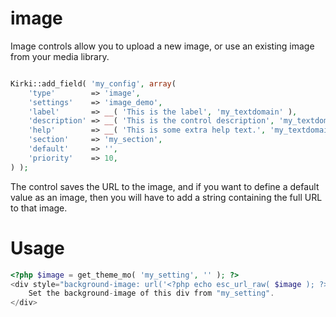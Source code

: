 # image

Image controls allow you to upload a new image, or use an existing image from your media library.
```php

Kirki::add_field( 'my_config', array(
    'type'        => 'image',
    'settings'    => 'image_demo',
    'label'       => __( 'This is the label', 'my_textdomain' ),
    'description' => __( 'This is the control description', 'my_textdomain' ),
    'help'        => __( 'This is some extra help text.', 'my_textdomain' ),
    'section'     => 'my_section',
    'default'     => '',
    'priority'    => 10,
) );
```
The control saves the URL to the image, and if you want to define a default value as an image, then you will have to add a string containing the full URL to that image.

# Usage

```php
<?php $image = get_theme_mo( 'my_setting', '' ); ?>
<div style="background-image: url('<?php echo esc_url_raw( $image ); ?>')">
    Set the background-image of this div from "my_setting".
</div>
```
